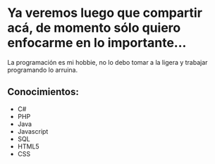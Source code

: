 <h1>Ya veremos luego que compartir acá, de momento sólo quiero enfocarme en lo importante...</h1>

<p>La programación es mi hobbie, no lo debo tomar a la ligera y trabajar programando lo arruina.</p>

<h2>Conocimientos:</h2>
<ul>
  <li>C#</li>
  <li>PHP</li>
  <li>Java</li>
  <li>Javascript</li>
  <li>SQL</li>
  <li>HTML5</li>
  <li>CSS</li>
</ul>
